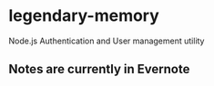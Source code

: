 # legendary-memory
Node.js Authentication and User management utility

## Notes are currently in Evernote
